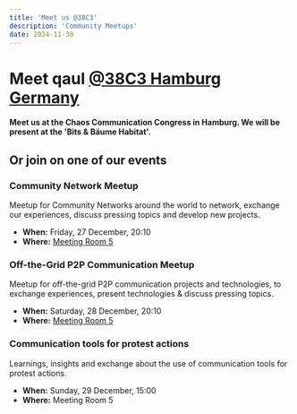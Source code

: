 ```yaml
---
title: 'Meet us @38C3'
description: 'Community Meetups'
date: 2024-11-30
---
```


# Meet qaul [@38C3 Hamburg Germany](https://events.ccc.de/congress/2024/infos/index.html)

**Meet us at the Chaos Communication Congress in Hamburg. We will be present at the 'Bits & Bäume Habitat'.**

## Or join on one of our events

### Community Network Meetup

Meetup for Community Networks around the world to network, exchange our experiences, discuss pressing topics and develop new projects.

* **When:** Friday, 27 December, 20:10
* **Where:** [Meeting Room 5](https://events.ccc.de/congress/2024/hub/de/event/community-network-meetup/)


### Off-the-Grid P2P Communication Meetup

Meetup for off-the-grid P2P communication projects and technologies, to exchange experiences, present technologies & discuss pressing topics.

* **When:** Saturday, 28 December, 20:10
* **Where:** [Meeting Room 5](https://events.ccc.de/congress/2024/hub/de/event/off-the-grid-p2p-communication-meetup/)

### Communication tools for protest actions

Learnings, insights and exchange about the use of communication tools for protest actions.

* **When:** Sunday, 29 December, 15:00
* **Where:** Meeting Room 5
